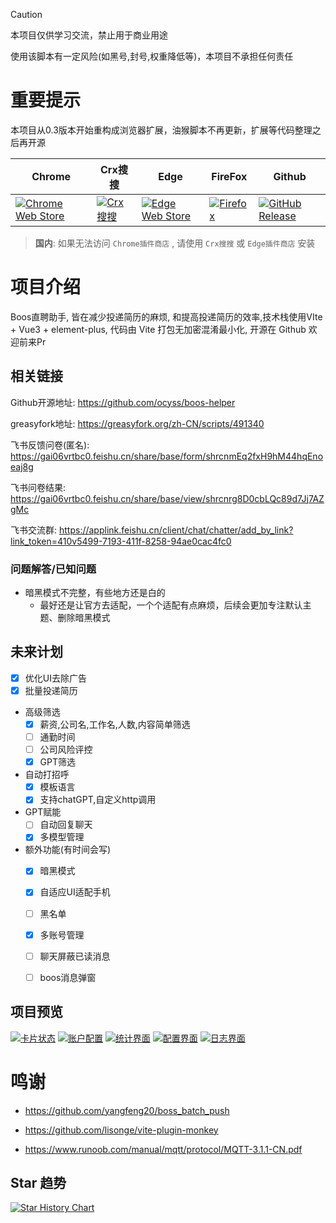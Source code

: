 > [!CAUTION]
> 本项目仅供学习交流，禁止用于商业用途
> 
> 使用该脚本有一定风险(如黑号,封号,权重降低等)，本项目不承担任何责任

# 重要提示

本项目从0.3版本开始重构成浏览器扩展，油猴脚本不再更新，扩展等代码整理之后再开源

| Chrome | Crx搜搜 | Edge | FireFox | Github |
|----------|----------|----------|----------|----------|
| [![Chrome Web Store](https://img.shields.io/chrome-web-store/v/ogkmgjbagackkdlcibcailacnncgonbn?label=Chrome插件商店)](https://chrome.google.com/webstore/detail/ogkmgjbagackkdlcibcailacnncgonbn) |[![Crx 搜搜](https://img.shields.io/badge/Crx搜索-v%3F.%3F.%3F-EF7C3D)](https://www.crxsoso.com/webstore/detail/ogkmgjbagackkdlcibcailacnncgonbn) | [![Edge Web Store](https://img.shields.io/badge/dynamic/json?url=https%3A%2F%2Fmicrosoftedge.microsoft.com%2Faddons%2Fgetproductdetailsbycrxid%2Fjcllnbjfeamhihjpfjlclhdnjmggbgal&query=version&prefix=v&label=Edge插件商店&color=EF7C3D)](https://microsoftedge.microsoft.com/addons/detail/jcllnbjfeamhihjpfjlclhdnjmggbgal) | [![Firefox](https://img.shields.io/amo/v/boss-helper?label=Mozilla插件商店)](https://addons.mozilla.org/zh-TW/firefox/addon/boss-helper/) | [![GitHub Release](https://img.shields.io/github/v/release/Ocyss/boos-helper)](https://github.com/Ocyss/boos-helper/releases/latest/) |

> **国内**: 如果无法访问 `Chrome插件商店` , 请使用 `Crx搜搜` 或 `Edge插件商店` 安装

# 项目介绍

Boos直聘助手, 皆在减少投递简历的麻烦, 和提高投递简历的效率,技术栈使用VIte + Vue3 + element-plus, 代码由 Vite 打包无加密混淆最小化, 开源在 Github 欢迎前来Pr

## 相关链接

Github开源地址: <https://github.com/ocyss/boos-helper>

greasyfork地址: <https://greasyfork.org/zh-CN/scripts/491340>

飞书反馈问卷(匿名): <https://gai06vrtbc0.feishu.cn/share/base/form/shrcnmEq2fxH9hM44hqEnoeaj8g>

飞书问卷结果: <https://gai06vrtbc0.feishu.cn/share/base/view/shrcnrg8D0cbLQc89d7Jj7AZgMc>

飞书交流群: <https://applink.feishu.cn/client/chat/chatter/add_by_link?link_token=410v5499-7193-411f-8258-94ae0cac4fc0>

### 问题解答/已知问题

- 暗黑模式不完整，有些地方还是白的
  - 最好还是让官方去适配，一个个适配有点麻烦，后续会更加专注默认主题、删除暗黑模式

## 未来计划

- [x] 优化UI去除广告
- [x] 批量投递简历
- 高级筛选
  - [x] 薪资,公司名,工作名,人数,内容简单筛选
  - [ ] 通勤时间
  - [ ] 公司风险评控
  - [x] GPT筛选
- 自动打招呼
  - [x] 模板语言
  - [x] 支持chatGPT,自定义http调用
- GPT赋能
  - [ ] 自动回复聊天
  - [x] 多模型管理
- 额外功能(有时间会写)
  - [x] 暗黑模式
  - [x] 自适应UI适配手机
  - [ ] 黑名单
  - [x] 多账号管理
  - [ ] 聊天屏蔽已读消息
  - [ ] boos消息弹窗




## 项目预览

[![卡片状态](https://s21.ax1x.com/2024/04/14/pFvtxGF.png)](https://imgse.com/i/pFvtxGF)
[![账户配置](https://s21.ax1x.com/2024/04/14/pFvtvPU.png)](https://imgse.com/i/pFvtvPU)
[![统计界面](https://s21.ax1x.com/2024/04/02/pFHa3ZD.png)](https://imgse.com/i/pFHa3ZD)
[![配置界面](https://s21.ax1x.com/2024/04/02/pFHa8de.png)](https://imgse.com/i/pFHa8de)
[![日志界面](https://s21.ax1x.com/2024/04/02/pFHalqO.png)](https://imgse.com/i/pFHalqO)


# 鸣谢

- <https://github.com/yangfeng20/boss_batch_push>
- <https://github.com/lisonge/vite-plugin-monkey>

- <https://www.runoob.com/manual/mqtt/protocol/MQTT-3.1.1-CN.pdf>

## Star 趋势

<a href="https://star-history.com/#ocyss/boos-helper&Date">
 <picture>
   <source media="(prefers-color-scheme: dark)" srcset="https://api.star-history.com/svg?repos=ocyss/boos-helper&type=Date&theme=dark" />
   <source media="(prefers-color-scheme: light)" srcset="https://api.star-history.com/svg?repos=ocyss/boos-helper&type=Date" />
   <img alt="Star History Chart" src="https://api.star-history.com/svg?repos=ocyss/boos-helper&type=Date" />
 </picture>
</a>